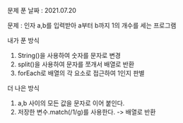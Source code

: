 문제 푼 날짜 : 2021.07.20

문제 : 인자 a,b를 입력받아 a부터 b까지 1의 개수를 세는 프로그램

내가 푼 방식
1. String()을 사용하여 숫자를 문자로 변경
2. split()을 사용하여 문자를 쪼개서 배열로 반환
3. forEach로 배열의 각 요소로 접근하여 1인지 판별

더 나은 방식
1. a,b 사이의 모든 값을 문자로 이어 붙인다.
2. 저장한 변수.match(/1/g)를 사용한다. -> 배열로 반환